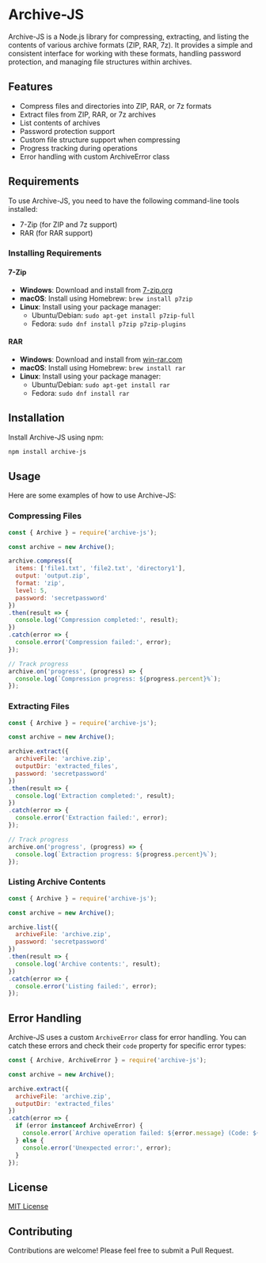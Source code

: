 # Archive-JS

Archive-JS is a Node.js library for compressing, extracting, and listing the contents of various archive formats (ZIP, RAR, 7z). It provides a simple and consistent interface for working with these formats, handling password protection, and managing file structures within archives.

## Features

- Compress files and directories into ZIP, RAR, or 7z formats
- Extract files from ZIP, RAR, or 7z archives
- List contents of archives
- Password protection support
- Custom file structure support when compressing
- Progress tracking during operations
- Error handling with custom ArchiveError class

## Requirements

To use Archive-JS, you need to have the following command-line tools installed:

- 7-Zip (for ZIP and 7z support)
- RAR (for RAR support)

### Installing Requirements

#### 7-Zip

- **Windows**: Download and install from [7-zip.org](https://www.7-zip.org/)
- **macOS**: Install using Homebrew: `brew install p7zip`
- **Linux**: Install using your package manager:
  - Ubuntu/Debian: `sudo apt-get install p7zip-full`
  - Fedora: `sudo dnf install p7zip p7zip-plugins`

#### RAR

- **Windows**: Download and install from [win-rar.com](https://www.win-rar.com/)
- **macOS**: Install using Homebrew: `brew install rar`
- **Linux**: Install using your package manager:
  - Ubuntu/Debian: `sudo apt-get install rar`
  - Fedora: `sudo dnf install rar`

## Installation

Install Archive-JS using npm:

```bash
npm install archive-js
```

## Usage

Here are some examples of how to use Archive-JS:

### Compressing Files

```javascript
const { Archive } = require('archive-js');

const archive = new Archive();

archive.compress({
  items: ['file1.txt', 'file2.txt', 'directory1'],
  output: 'output.zip',
  format: 'zip',
  level: 5,
  password: 'secretpassword'
})
.then(result => {
  console.log('Compression completed:', result);
})
.catch(error => {
  console.error('Compression failed:', error);
});

// Track progress
archive.on('progress', (progress) => {
  console.log(`Compression progress: ${progress.percent}%`);
});
```

### Extracting Files

```javascript
const { Archive } = require('archive-js');

const archive = new Archive();

archive.extract({
  archiveFile: 'archive.zip',
  outputDir: 'extracted_files',
  password: 'secretpassword'
})
.then(result => {
  console.log('Extraction completed:', result);
})
.catch(error => {
  console.error('Extraction failed:', error);
});

// Track progress
archive.on('progress', (progress) => {
  console.log(`Extraction progress: ${progress.percent}%`);
});
```

### Listing Archive Contents

```javascript
const { Archive } = require('archive-js');

const archive = new Archive();

archive.list({
  archiveFile: 'archive.zip',
  password: 'secretpassword'
})
.then(result => {
  console.log('Archive contents:', result);
})
.catch(error => {
  console.error('Listing failed:', error);
});
```

## Error Handling

Archive-JS uses a custom `ArchiveError` class for error handling. You can catch these errors and check their `code` property for specific error types:

```javascript
const { Archive, ArchiveError } = require('archive-js');

const archive = new Archive();

archive.extract({
  archiveFile: 'archive.zip',
  outputDir: 'extracted_files'
})
.catch(error => {
  if (error instanceof ArchiveError) {
    console.error(`Archive operation failed: ${error.message} (Code: ${error.code})`);
  } else {
    console.error('Unexpected error:', error);
  }
});
```

## License

[MIT License](LICENSE)

## Contributing

Contributions are welcome! Please feel free to submit a Pull Request.
